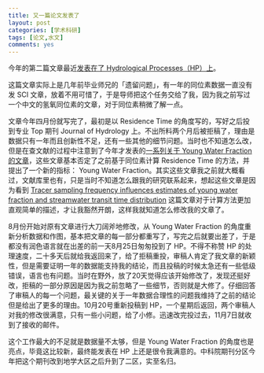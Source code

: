 ```yaml
---
title: 又一篇论文发表了
layout: post
categories: [学术科研]
tags: [论文,水文]
comments: yes
---
```


今年的第二篇文章最近[发表在了 Hydrological Processes（HP）上](http://onlinelibrary.wiley.com/doi/10.1002/hyp.11077/full)。

这篇文章实际上是几年前毕业师兄的「遗留问题」，有一年的同位素数据一直没有发 SCI 文章，放着不用可惜了，于是导师把这个任务交给了我，因为我之前写过一个中文的氢氧同位素的文章，对于同位素稍微了解一点。

文章今年四月份就写完了，最初是以 Residence Time 的角度写的，写好之后投到专业 Top 期刊 Journal of Hydrology 上。不出所料两个月后被拒稿了，理由是数据只有一年而且创新性不足，还有一些其他的细节问题。当时也不知道怎么改，但是在查文献的过程中注意到了今年才发表的[一系列关于 Young Water Fraction 的文章](http://songchunlin.net/en/2016/03/Young-Water-Fractions-of-Global-Rivers/)，这些文章基本否定了之前基于同位素计算  Residence Time 的方法，并提出了一个新的指标： Young Water Fraction。其实这些文章我之前就大概看过，文献库里也有，只是当时不知道怎么跟我的研究联系起来，想起这些文章是因为看到 [Tracer sampling frequency influences estimates of young water fraction and streamwater transit time distribution](http://www.sciencedirect.com/science/article/pii/S0022169416304863) 这篇文章对于计算方法更加直观简单的描述，才让我豁然开朗，这样我就知道怎么修改我的文章了。

8月份开始对原有文章进行大刀阔斧地修改，从 Young Water Fraction 的角度重新分析数据和作图，基本把文章的每一部分都重写了，写完之后就要出差了，于是都没有润色语言就在出差的前一天8月25日匆匆投到了 HP。不得不称赞 HP 的处理速度，二十多天后就给我返回来了，给了拒稿重投，审稿人肯定了我文章的新颖性，但是需要证明一年的数据能支持我的结论，而且投稿的时候太急还有一些低级错误，语言也有问题。当时在野外，放了20天觉得应该开始修改了，发现还挺好改，拒稿的一部分原因是因为我之前忽略了一些细节，否则就是大修了。仔细回答了审稿人的每一个问题，最关键的关于一年数据合理性的问题我维持了之前的结论但是给出了更多的理由。10月20号重新投稿到 HP，一个星期后返回，两个审稿人对我的修改很满意，只有一些小问题，给了小修。迅速改完投过去，11月7日就收到了接收的邮件。

这个工作最大的不足就是数据量不太够，但是 Young Water Fraction 的角度也是亮点，毕竟这比较新，最终能发表在 HP 上还是很令我满意的。中科院期刊分区今年把这个期刊改到地学大区之后升到了二区，实至名归。

